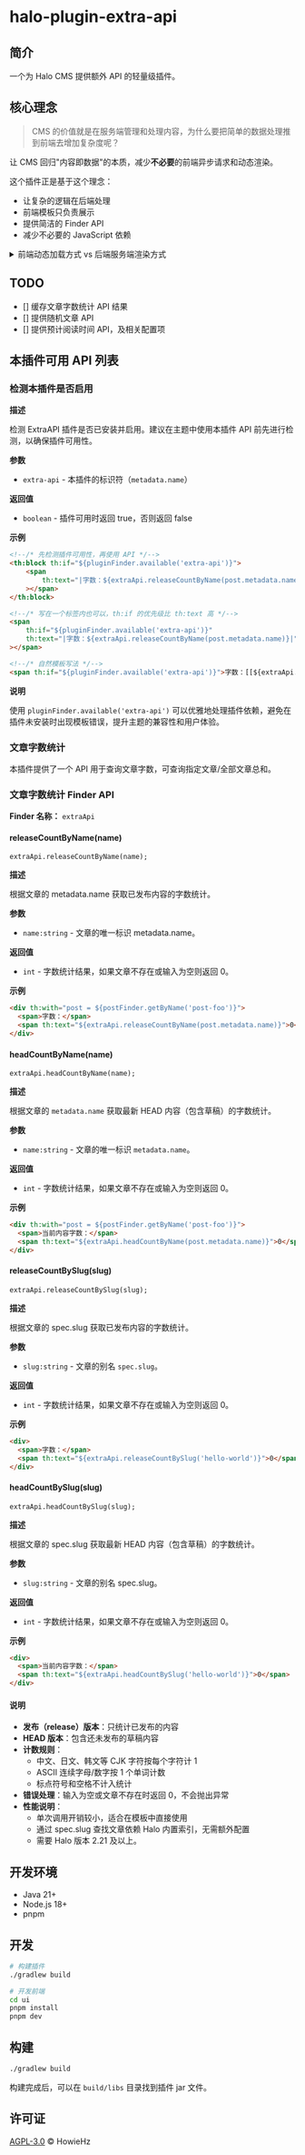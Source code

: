 # halo-plugin-extra-api

## 简介

一个为 Halo CMS 提供额外 API 的轻量级插件。

## 核心理念

> CMS 的价值就是在服务端管理和处理内容，为什么要把简单的数据处理推到前端去增加复杂度呢？

让 CMS 回归"内容即数据"的本质，减少**不必要**的前端异步请求和动态渲染。

这个插件正是基于这个理念：
- 让复杂的逻辑在后端处理
- 前端模板只负责展示
- 提供简洁的 Finder API
- 减少不必要的 JavaScript 依赖

<details><summary>前端动态加载方式 vs 后端服务端渲染方式</summary>

| 对比维度 | 前端动态加载方式 | 后端服务端渲染方式 |
|---------|-----------------|-------------------|
| **性能表现** | ❌ 需要额外 HTTP 请求，增加延迟 | ✅ 服务端渲染，一次性输出 |
| **用户体验** | ❌ 页面闪烁，先显示占位符后填充数据 | ✅ 内容立即可见，无加载状态 |
| **SEO 友好** | ❌ 搜索引擎难以抓取动态内容 | ✅ 服务端渲染，完全 SEO 友好 |
| **错误处理** | ❌ 需要处理网络失败、超时等异常 | ✅ 服务端统一异常处理，减轻主题作者心智负担 |
| **开发复杂度** | ❌ 需要编写 JS 代码、状态管理、DOM 操作 | ✅ 模板中直接调用，代码简洁 |
| **缓存策略** | ❌ 需要前端缓存逻辑或重复请求 | ✅ 可利用模板缓存和服务端缓存 |
| **首屏渲染 (FCP)** | ❌ 需要等待 JS 执行和 API 响应 | ✅ HTML 直接包含内容，渲染更快 |
| **最大内容绘制 (LCP)** | ❌ 动态内容加载延迟主要内容显示 | ✅ 关键内容随页面一起渲染 |
| **累积布局偏移 (CLS)** | ❌ 内容异步加载可能导致页面跳动 | ✅ 静态布局，无意外的布局变化 |
| **交互响应 (INP)** | ❌ JS 执行和 DOM 操作影响交互性能 | ✅ 减少 JS 负担，交互更流畅 |

</details>

## TODO

- [] 缓存文章字数统计 API 结果
- [] 提供随机文章 API
- [] 提供预计阅读时间 API，及相关配置项

## 本插件可用 API 列表

### 检测本插件是否启用

**描述**

检测 ExtraAPI 插件是否已安装并启用。建议在主题中使用本插件 API 前先进行检测，以确保插件可用性。

**参数**
- `extra-api` - 本插件的标识符（`metadata.name`）

**返回值**
- `boolean` - 插件可用时返回 true，否则返回 false

**示例**
```html
<!--/* 先检测插件可用性，再使用 API */-->
<th:block th:if="${pluginFinder.available('extra-api')}">
    <span 
        th:text="|字数：${extraApi.releaseCountByName(post.metadata.name)}|"
    ></span>
</th:block>

<!--/* 写在一个标签内也可以，th:if 的优先级比 th:text 高 */-->
<span
    th:if="${pluginFinder.available('extra-api')}"
    th:text="|字数：${extraApi.releaseCountByName(post.metadata.name)}|"
></span>

<!--/* 自然模板写法 */-->
<span th:if="${pluginFinder.available('extra-api')}">字数：[[${extraApi.releaseCountByName(post.metadata.name)}]]</span>
```

**说明**

使用 `pluginFinder.available('extra-api')` 可以优雅地处理插件依赖，避免在插件未安装时出现模板错误，提升主题的兼容性和用户体验。

### 文章字数统计

本插件提供了一个 API 用于查询文章字数，可查询指定文章/全部文章总和。

### 文章字数统计 Finder API

**Finder 名称：** `extraApi`

#### releaseCountByName(name)

```
extraApi.releaseCountByName(name);
```

**描述**

根据文章的 metadata.name 获取已发布内容的字数统计。

**参数**
- `name:string` - 文章的唯一标识 metadata.name。

**返回值**
- `int` - 字数统计结果，如果文章不存在或输入为空则返回 0。

**示例**
```html
<div th:with="post = ${postFinder.getByName('post-foo')}">
  <span>字数：</span>
  <span th:text="${extraApi.releaseCountByName(post.metadata.name)}">0</span>
</div>
```

#### headCountByName(name)

```
extraApi.headCountByName(name);
```

**描述**

根据文章的 `metadata.name` 获取最新 HEAD 内容（包含草稿）的字数统计。

**参数**
- `name:string` - 文章的唯一标识 `metadata.name`。

**返回值**
- `int` - 字数统计结果，如果文章不存在或输入为空则返回 0。

**示例**
```html
<div th:with="post = ${postFinder.getByName('post-foo')}">
  <span>当前内容字数：</span>
  <span th:text="${extraApi.headCountByName(post.metadata.name)}">0</span>
</div>
```

#### releaseCountBySlug(slug)

```
extraApi.releaseCountBySlug(slug);
```

**描述**

根据文章的 spec.slug 获取已发布内容的字数统计。

**参数**
- `slug:string` - 文章的别名 `spec.slug`。

**返回值**
- `int` - 字数统计结果，如果文章不存在或输入为空则返回 0。

**示例**
```html
<div>
  <span>字数：</span>
  <span th:text="${extraApi.releaseCountBySlug('hello-world')}">0</span>
</div>
```

#### headCountBySlug(slug)

```
extraApi.headCountBySlug(slug);
```

**描述**

根据文章的 spec.slug 获取最新 HEAD 内容（包含草稿）的字数统计。

**参数**
- `slug:string` - 文章的别名 spec.slug。

**返回值**
- `int` - 字数统计结果，如果文章不存在或输入为空则返回 0。

**示例**
```html
<div>
  <span>当前内容字数：</span>
  <span th:text="${extraApi.headCountBySlug('hello-world')}">0</span>
</div>
```

#### 说明

- **发布（release）版本**：只统计已发布的内容
- **HEAD 版本**：包含还未发布的草稿内容
- **计数规则**：
  - 中文、日文、韩文等 CJK 字符按每个字符计 1
  - ASCII 连续字母/数字按 1 个单词计数
  - 标点符号和空格不计入统计
- **错误处理**：输入为空或文章不存在时返回 0，不会抛出异常
- **性能说明**：
  - 单次调用开销较小，适合在模板中直接使用
  - 通过 spec.slug 查找文章依赖 Halo 内置索引，无需额外配置
  - 需要 Halo 版本 2.21 及以上。

## 开发环境

- Java 21+
- Node.js 18+
- pnpm

## 开发

```bash
# 构建插件
./gradlew build

# 开发前端
cd ui
pnpm install
pnpm dev
```

## 构建

```bash
./gradlew build
```

构建完成后，可以在 `build/libs` 目录找到插件 jar 文件。

## 许可证

[AGPL-3.0](./LICENSE) © HowieHz
